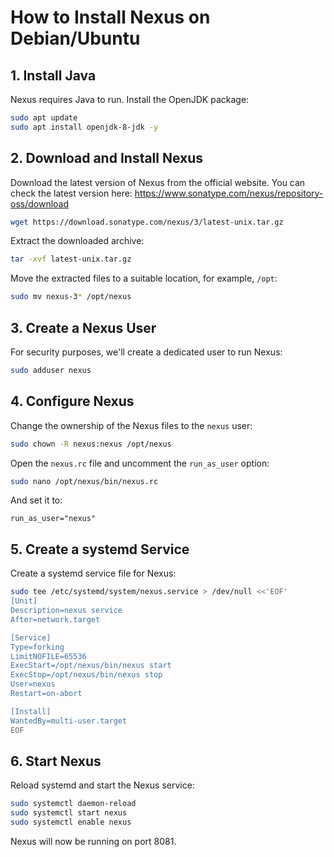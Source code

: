 # How to Install Nexus on Debian/Ubuntu

## 1. Install Java

Nexus requires Java to run. Install the OpenJDK package:

```bash
sudo apt update
sudo apt install openjdk-8-jdk -y
```

## 2. Download and Install Nexus

Download the latest version of Nexus from the official website. You can check the latest version here: https://www.sonatype.com/nexus/repository-oss/download

```bash
wget https://download.sonatype.com/nexus/3/latest-unix.tar.gz
```

Extract the downloaded archive:

```bash
tar -xvf latest-unix.tar.gz
```

Move the extracted files to a suitable location, for example, `/opt`:

```bash
sudo mv nexus-3* /opt/nexus
```

## 3. Create a Nexus User

For security purposes, we'll create a dedicated user to run Nexus:

```bash
sudo adduser nexus
```

## 4. Configure Nexus

Change the ownership of the Nexus files to the `nexus` user:

```bash
sudo chown -R nexus:nexus /opt/nexus
```

Open the `nexus.rc` file and uncomment the `run_as_user` option:

```bash
sudo nano /opt/nexus/bin/nexus.rc
```

And set it to:

```
run_as_user="nexus"
```

## 5. Create a systemd Service

Create a systemd service file for Nexus:

```bash
sudo tee /etc/systemd/system/nexus.service > /dev/null <<'EOF'
[Unit]
Description=nexus service
After=network.target

[Service]
Type=forking
LimitNOFILE=65536
ExecStart=/opt/nexus/bin/nexus start
ExecStop=/opt/nexus/bin/nexus stop
User=nexus
Restart=on-abort

[Install]
WantedBy=multi-user.target
EOF
```

## 6. Start Nexus

Reload systemd and start the Nexus service:

```bash
sudo systemctl daemon-reload
sudo systemctl start nexus
sudo systemctl enable nexus
```

Nexus will now be running on port 8081.
